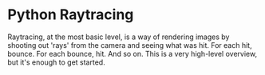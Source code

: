 # Python Raytracing

Raytracing, at the most basic level, is a way of rendering images by shooting out 'rays' from the camera and seeing what was hit. For each hit, bounce. For each bounce, hit. And so on. This is a very high-level overview, but it's enough to get started.

